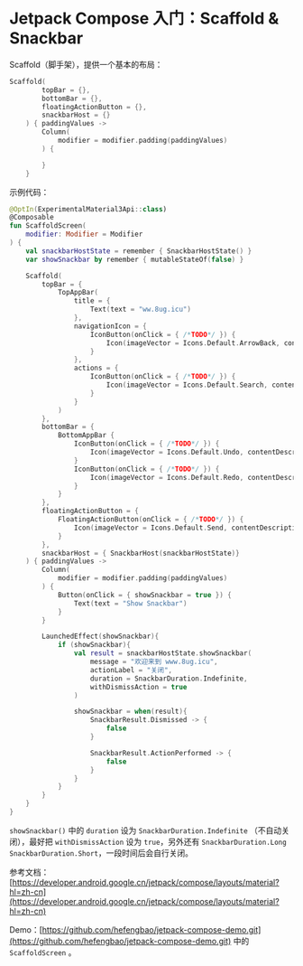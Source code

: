 # Jetpack Compose 入门：Scaffold & Snackbar

Scaffold（脚手架），提供一个基本的布局：

```kotlin
Scaffold(
        topBar = {},
        bottomBar = {},
        floatingActionButton = {},
        snackbarHost = {}
    ) { paddingValues ->
        Column(
            modifier = modifier.padding(paddingValues)
        ) {

        }
    }
```

示例代码：

```kotlin
@OptIn(ExperimentalMaterial3Api::class)
@Composable
fun ScaffoldScreen(
    modifier: Modifier = Modifier
) {
    val snackbarHostState = remember { SnackbarHostState() }
    var showSnackbar by remember { mutableStateOf(false) }

    Scaffold(
        topBar = {
            TopAppBar(
                title = {
                    Text(text = "ww.8ug.icu")
                },
                navigationIcon = {
                    IconButton(onClick = { /*TODO*/ }) {
                        Icon(imageVector = Icons.Default.ArrowBack, contentDescription = null)
                    }
                },
                actions = {
                    IconButton(onClick = { /*TODO*/ }) {
                        Icon(imageVector = Icons.Default.Search, contentDescription = null)
                    }
                }
            )
        },
        bottomBar = {
            BottomAppBar {
                IconButton(onClick = { /*TODO*/ }) {
                    Icon(imageVector = Icons.Default.Undo, contentDescription = null)
                }
                IconButton(onClick = { /*TODO*/ }) {
                    Icon(imageVector = Icons.Default.Redo, contentDescription = null)
                }
            }
        },
        floatingActionButton = {
            FloatingActionButton(onClick = { /*TODO*/ }) {
                Icon(imageVector = Icons.Default.Send, contentDescription = null)
            }
        },
        snackbarHost = { SnackbarHost(snackbarHostState)}
    ) { paddingValues ->
        Column(
            modifier = modifier.padding(paddingValues)
        ) {
            Button(onClick = { showSnackbar = true }) {
                Text(text = "Show Snackbar")
            }
        }

        LaunchedEffect(showSnackbar){
            if (showSnackbar){
                val result = snackbarHostState.showSnackbar(
                    message = "欢迎来到 www.8ug.icu",
                    actionLabel = "关闭",
                    duration = SnackbarDuration.Indefinite,
                    withDismissAction = true
                )

                showSnackbar = when(result){
                    SnackbarResult.Dismissed -> {
                        false
                    }

                    SnackbarResult.ActionPerformed -> {
                        false
                    }
                }
            }
        }
    }
}
```

`showSnackbar()` 中的 `duration` 设为 `SnackbarDuration.Indefinite` （不自动关闭），最好把 `withDismissAction` 设为 `true`，另外还有 `SnackbarDuration.Long` `SnackbarDuration.Short`，一段时间后会自行关闭。

参考文档：[https://developer.android.google.cn/jetpack/compose/layouts/material?hl=zh-cn](https://developer.android.google.cn/jetpack/compose/layouts/material?hl=zh-cn)

Demo：[https://github.com/hefengbao/jetpack-compose-demo.git](https://github.com/hefengbao/jetpack-compose-demo.git) 中的 `ScaffoldScreen` 。